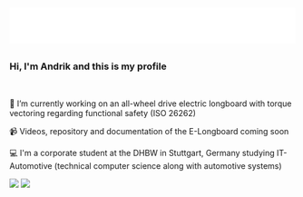 <h1 align="center">
  <img src="https://raw.githubusercontent.com/AndrikSeeger/AndrikSeeger/master/name.svg" alt="Marton Lederer" />
</h1>

### Hi, I'm Andrik and this is my profile
<img src="https://komarev.com/ghpvc/?username=AndrikSeeger&style=flat-square&color=blue" alt=""/>

🔭 I’m currently working on an all-wheel drive electric longboard with torque vectoring regarding functional safety (ISO 26262)

📹 Videos, repository and documentation of the E-Longboard coming soon

💻 I'm a corporate student at the DHBW in Stuttgart, Germany studying IT-Automotive (technical computer science along with automotive systems)

<img src="https://github-readme-stats.vercel.app/api?username=andrikseeger&hide=prs,issues&count_private=true&show_icons=true&theme=github_dark&&shbm_iconsatrue&title_coloraffffffBicon_colorsbb2acfBtext_coloradaf7dc3bg_color=191919-y">

<img src="https://github-readme-stats.vercel.app/api/top-langs/?username=andrikseeger&theme=github_dark&hide=makefile&langs_count=5">
